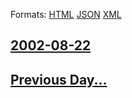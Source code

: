 
Formats: [HTML](2002/08/22/index.html)  [JSON](2002/08/22/index.json)  [XML](2002/08/22/index.xml)  

## [2002-08-22](/news/2002/08/22/index.md)

## [Previous Day...](/news/2002/08/21/index.md)


